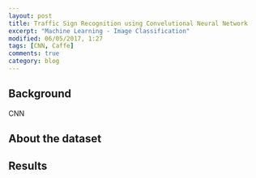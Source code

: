 ```yaml
---
layout: post
title: Traffic Sign Recognition using Convelutional Neural Network
excerpt: "Machine Learning - Image Classification"
modified: 06/05/2017, 1:27
tags: [CNN, Caffe]
comments: true
category: blog
---
```


## Background
CNN

## About the dataset

## Results
